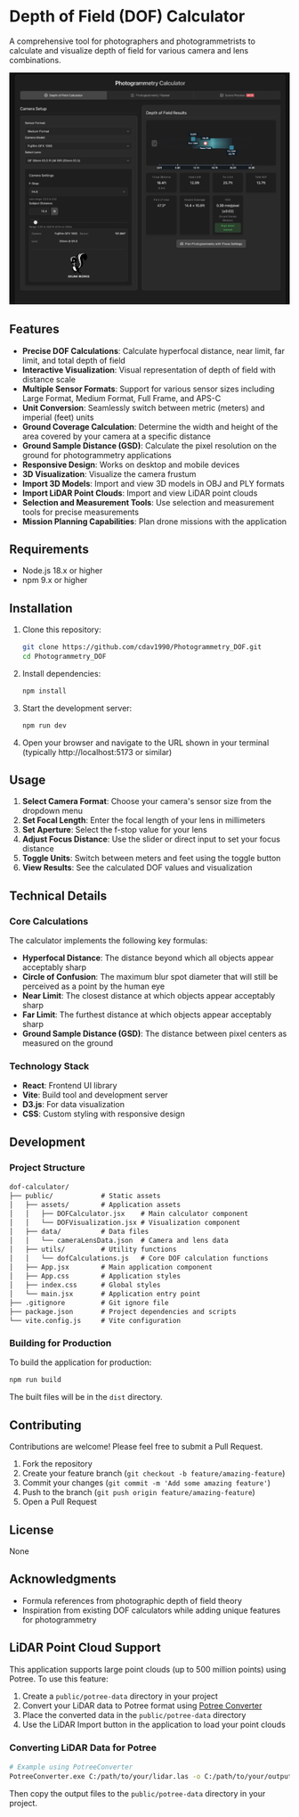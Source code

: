 # Depth of Field (DOF) Calculator

A comprehensive tool for photographers and photogrammetrists to calculate and visualize depth of field for various camera and lens combinations.

![DOF Calculator](public/images/dof-calculator-screenshot.png)

## Features

- **Precise DOF Calculations**: Calculate hyperfocal distance, near limit, far limit, and total depth of field
- **Interactive Visualization**: Visual representation of depth of field with distance scale
- **Multiple Sensor Formats**: Support for various sensor sizes including Large Format, Medium Format, Full Frame, and APS-C
- **Unit Conversion**: Seamlessly switch between metric (meters) and imperial (feet) units
- **Ground Coverage Calculation**: Determine the width and height of the area covered by your camera at a specific distance
- **Ground Sample Distance (GSD)**: Calculate the pixel resolution on the ground for photogrammetry applications
- **Responsive Design**: Works on desktop and mobile devices
- **3D Visualization**: Visualize the camera frustum
- **Import 3D Models**: Import and view 3D models in OBJ and PLY formats
- **Import LiDAR Point Clouds**: Import and view LiDAR point clouds
- **Selection and Measurement Tools**: Use selection and measurement tools for precise measurements
- **Mission Planning Capabilities**: Plan drone missions with the application

## Requirements

- Node.js 18.x or higher
- npm 9.x or higher

## Installation

1. Clone this repository:
   ```bash
   git clone https://github.com/cdav1990/Photogrammetry_DOF.git
   cd Photogrammetry_DOF
   ```

2. Install dependencies:
   ```bash
   npm install
   ```

3. Start the development server:
   ```bash
   npm run dev
   ```

4. Open your browser and navigate to the URL shown in your terminal (typically http://localhost:5173 or similar)

## Usage

1. **Select Camera Format**: Choose your camera's sensor size from the dropdown menu
2. **Set Focal Length**: Enter the focal length of your lens in millimeters
3. **Set Aperture**: Select the f-stop value for your lens
4. **Adjust Focus Distance**: Use the slider or direct input to set your focus distance
5. **Toggle Units**: Switch between meters and feet using the toggle button
6. **View Results**: See the calculated DOF values and visualization

## Technical Details

### Core Calculations

The calculator implements the following key formulas:

- **Hyperfocal Distance**: The distance beyond which all objects appear acceptably sharp
- **Circle of Confusion**: The maximum blur spot diameter that will still be perceived as a point by the human eye
- **Near Limit**: The closest distance at which objects appear acceptably sharp
- **Far Limit**: The furthest distance at which objects appear acceptably sharp
- **Ground Sample Distance (GSD)**: The distance between pixel centers as measured on the ground

### Technology Stack

- **React**: Frontend UI library
- **Vite**: Build tool and development server
- **D3.js**: For data visualization
- **CSS**: Custom styling with responsive design

## Development

### Project Structure

```
dof-calculator/
├── public/            # Static assets
│   ├── assets/        # Application assets
│   │   ├── DOFCalculator.jsx    # Main calculator component
│   │   └── DOFVisualization.jsx # Visualization component
│   ├── data/          # Data files
│   │   └── cameraLensData.json  # Camera and lens data
│   ├── utils/         # Utility functions
│   │   └── dofCalculations.js   # Core DOF calculation functions
│   ├── App.jsx        # Main application component
│   ├── App.css        # Application styles
│   ├── index.css      # Global styles
│   └── main.jsx       # Application entry point
├── .gitignore         # Git ignore file
├── package.json       # Project dependencies and scripts
└── vite.config.js     # Vite configuration
```

### Building for Production

To build the application for production:

```bash
npm run build
```

The built files will be in the `dist` directory.

## Contributing

Contributions are welcome! Please feel free to submit a Pull Request.

1. Fork the repository
2. Create your feature branch (`git checkout -b feature/amazing-feature`)
3. Commit your changes (`git commit -m 'Add some amazing feature'`)
4. Push to the branch (`git push origin feature/amazing-feature`)
5. Open a Pull Request

## License

None

## Acknowledgments

- Formula references from photographic depth of field theory
- Inspiration from existing DOF calculators while adding unique features for photogrammetry

## LiDAR Point Cloud Support

This application supports large point clouds (up to 500 million points) using Potree. To use this feature:

1. Create a `public/potree-data` directory in your project
2. Convert your LiDAR data to Potree format using [Potree Converter](https://github.com/potree/PotreeConverter)
3. Place the converted data in the `public/potree-data` directory
4. Use the LiDAR Import button in the application to load your point clouds

### Converting LiDAR Data for Potree

```bash
# Example using PotreeConverter
PotreeConverter.exe C:/path/to/your/lidar.las -o C:/path/to/your/output-folder -p your_project_name
```

Then copy the output files to the `public/potree-data` directory in your project. 